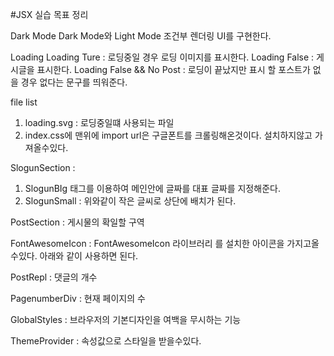 #JSX 실습 목표 정리

Dark Mode
Dark Mode와 Light Mode 조건부 렌더링 UI를 구현한다.

Loading
Loading Ture : 로딩중일 경우 로딩 이미지를 표시한다.
Loading False : 게시글을 표시한다.
Loading False && No Post : 로딩이 끝났지만 표시 할 포스트가 없을 경우 없다는 문구를 띄워준다.

file list

1. loading.svg : 로딩중일떄 사용되는 파일
2. index.css에 맨위에 import url은 구글폰트를 크롤링해온것이다. 설치하지않고 가져올수있다.

SlogunSection :

1. SlogunBIg 태그를 이용하여 메인안에 글짜를 대표 글짜를 지정해준다.
2. SlogunSmall : 위와같이 작은 글씨로 상단에 배치가 된다.

PostSection : 게시물의 확일할 구역

FontAwesomeIcon : FontAwesomeIcon 라이브러리 를 설치한 아이콘을 가지고올수있다.
아래와 같이 사용하면 된다.
<FontAwesomeIcon icon={faArrowsRotate} />

PostRepl : 댓글의 개수

PagenumberDiv : 현재 페이지의 수

GlobalStyles : 브라우저의 기본디자인을 여백을 무시하는 기능

ThemeProvider : 속성값으로 스타일을 받을수있다.
